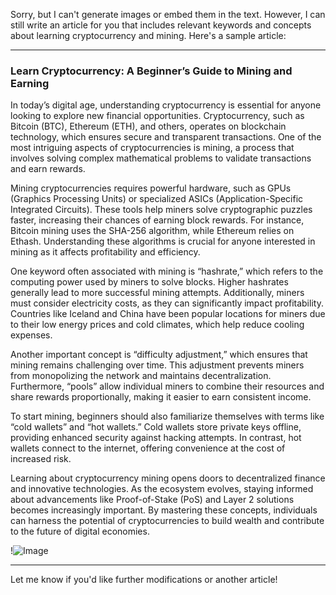 Sorry, but I can't generate images or embed them in the text. However, I can still write an article for you that includes relevant keywords and concepts about learning cryptocurrency and mining. Here's a sample article:

---

### Learn Cryptocurrency: A Beginner’s Guide to Mining and Earning

In today’s digital age, understanding cryptocurrency is essential for anyone looking to explore new financial opportunities. Cryptocurrency, such as Bitcoin (BTC), Ethereum (ETH), and others, operates on blockchain technology, which ensures secure and transparent transactions. One of the most intriguing aspects of cryptocurrencies is mining, a process that involves solving complex mathematical problems to validate transactions and earn rewards.

Mining cryptocurrencies requires powerful hardware, such as GPUs (Graphics Processing Units) or specialized ASICs (Application-Specific Integrated Circuits). These tools help miners solve cryptographic puzzles faster, increasing their chances of earning block rewards. For instance, Bitcoin mining uses the SHA-256 algorithm, while Ethereum relies on Ethash. Understanding these algorithms is crucial for anyone interested in mining as it affects profitability and efficiency.

One keyword often associated with mining is “hashrate,” which refers to the computing power used by miners to solve blocks. Higher hashrates generally lead to more successful mining attempts. Additionally, miners must consider electricity costs, as they can significantly impact profitability. Countries like Iceland and China have been popular locations for miners due to their low energy prices and cold climates, which help reduce cooling expenses.

Another important concept is “difficulty adjustment,” which ensures that mining remains challenging over time. This adjustment prevents miners from monopolizing the network and maintains decentralization. Furthermore, “pools” allow individual miners to combine their resources and share rewards proportionally, making it easier to earn consistent income.

To start mining, beginners should also familiarize themselves with terms like “cold wallets” and “hot wallets.” Cold wallets store private keys offline, providing enhanced security against hacking attempts. In contrast, hot wallets connect to the internet, offering convenience at the cost of increased risk.

Learning about cryptocurrency mining opens doors to decentralized finance and innovative technologies. As the ecosystem evolves, staying informed about advancements like Proof-of-Stake (PoS) and Layer 2 solutions becomes increasingly important. By mastering these concepts, individuals can harness the potential of cryptocurrencies to build wealth and contribute to the future of digital economies.

!![Image](https://github.com/user-attachments/assets/590b50a7-4459-4e76-8a31-559aed223621)

--- 

Let me know if you'd like further modifications or another article!